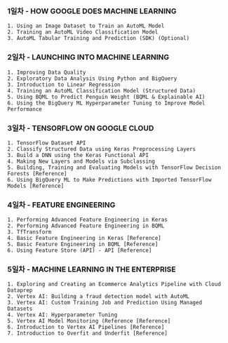### 1일차 - HOW GOOGLE DOES MACHINE LEARNING
    1. Using an Image Dataset to Train an AutoML Model
    2. Training an AutoML Video Classification Model
    3. AutoML Tabular Training and Prediction (SDK) (Optional)

### 2일차 - LAUNCHING INTO MACHINE LEARNING
    1. Improving Data Quality
    2. Exploratory Data Analysis Using Python and BigQuery
    3. Introduction to Linear Regression
    4. Training an AutoML Classification Model (Structured Data)
    5. Using BQML to Predict Penguin Weight (BQML & Explainable AI)
    6. Using the BigQuery ML Hyperparameter Tuning to Improve Model Performance

### 3일차 - TENSORFLOW ON GOOGLE CLOUD
    1. TensorFlow Dataset API
    2. Classify Structured Data using Keras Preprocessing Layers
    3. Build a DNN using the Keras Functional API
    4. Making New Layers and Models via Subclassing
    5. Building, Training and Evaluating Models with TensorFlow Decision Forests [Reference]
    6. Using BigQuery ML to Make Predictions with Imported TensorFlow Models [Reference]

### 4일차 - FEATURE ENGINEERING
    1. Performing Advanced Feature Engineering in Keras
    2. Performing Advanced Feature Engineering in BQML
    3. TfTransform
    4. Basic Feature Engineering in Keras [Reference]
    5. Basic Feature Engineering in BQML [Reference]
    6. Using Feature Store (API) - API [Reference]

### 5일차 - MACHINE LEARNING IN THE ENTERPRISE
    1. Exploring and Creating an Ecommerce Analytics Pipeline with Cloud Dataprep
    2. Vertex AI: Building a fraud detection model with AutoML
    3. Vertex AI: Custom Training Job and Prediction Using Managed Datasets
    4. Vertex AI: Hyperparameter Tuning
    5. Vertex AI Model Monitoring (Reference [Reference]
    6. Introduction to Vertex AI Pipelines [Reference]
    7. Introduction to Overfit and Underfit [Reference]